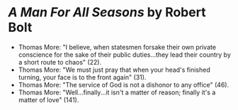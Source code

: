 
# *A Man For All Seasons* by Robert Bolt

- Thomas More: "I believe, when statesmen forsake their own private conscience for the sake of their public duties...they lead their country by a short route to chaos" (22).
- Thomas More: "We must just pray that when your head's finished turning, your face is to the front again" (31).
- Thomas More: "The service of God is not a dishonor to any office" (46).
- Thomas More: "Well...finally...it isn't a matter of reason; finally it's a matter of love" (141).

